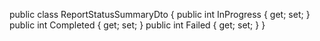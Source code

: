 public class ReportStatusSummaryDto
{
    public int InProgress { get; set; }
    public int Completed { get; set; }
    public int Failed { get; set; }
}
